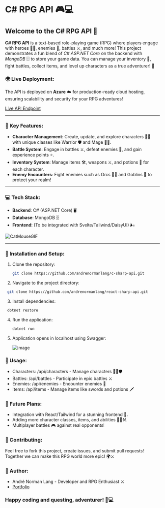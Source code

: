 # C# RPG API 🎮💻

## Welcome to the C# RPG API 🎉

**C# RPG API** is a text-based role-playing game (RPG) where players engage with heroes 🦸‍♂️, enemies 🐉, battles ⚔️, and much more! This project demonstrates a fun blend of *C# ASP.NET Core* on the backend with *MongoDB* 🗄️ to store your game data. You can manage your inventory 🎒, fight battles, collect items, and level up characters as a true adventurer! 🚀

### 🌍 Live Deployment:
The API is deployed on **Azure** ☁️ for production-ready cloud hosting, ensuring scalability and security for your RPG adventures!

[Live API Endpoint](https://csharprpg.azurewebsites.net/api/)

---

### 🌟 Key Features:
- **Character Management**: Create, update, and explore characters 🦸‍♀️ with unique classes like Warrior 🛡️ and Mage 🧙‍♂️.
- **Battle System**: Engage in battles ⚔️, defeat enemies 🐲, and gain experience points ⭐.
- **Inventory System**: Manage items 🛠️, weapons ⚔️, and potions 🧪 for each character.
- **Enemy Encounters**: Fight enemies such as Orcs 🧟‍♂️ and Goblins 👺 to protect your realm!

---

### 💻 Tech Stack:
- **Backend**: C# (ASP.NET Core) 🖥️
- **Database**: MongoDB 🗄️
- **Frontend**: (To be integrated with Svelte/Tailwind/DaisyUI) 🌬️
  
![CatMouseGIF](https://github.com/user-attachments/assets/45f22d10-b0c1-427e-9531-c42e73b4cc9d)


---

### 🔧 Installation and Setup:
1. Clone the repository:
   ```bash
   git clone https://github.com/andrenormanlang/c-sharp-api.git
   ```

2. Navigate to the project directory:
  ```bash
   git clone https://github.com/andrenormanlang/react-sharp-api.git
   ```
   
3. Install dependencies:
  ```powershell
   dotnet restore
   ```
   

4. Run the application:
    ```powershell
   dotnet run
   ```
5. Application opens in localhost using Swagger:

   ![image](https://github.com/user-attachments/assets/5adc0731-0bb3-4fbb-96e1-21ee2852442c)

### 📝 Usage:
- Characters: /api/characters - Manage characters 🧙‍♂️🛡️
- Battles: /api/battles - Participate in epic battles ⚔️
- Enemies: /api/enemies - Encounter enemies 👾
- Items: /api/items - Manage items like swords and potions 🗡️

### 🚀 Future Plans:
- Integration with React/Tailwind for a stunning frontend 🌈.
- Adding more character classes, items, and abilities 🧙‍♀️⚒️.
- Multiplayer battles 🎮 against real opponents!

### 🤝 Contributing:
Feel free to fork this project, create issues, and submit pull requests! Together we can make this RPG world more epic! 🌍⚔️
  
### 👾 Author:
- André Norman Lang - Developer and RPG Enthusiast ⚔️
- [Portfolio](https://anl-portfolio.vercel.app/)

### Happy coding and questing, adventurer! 🏹💻



      
